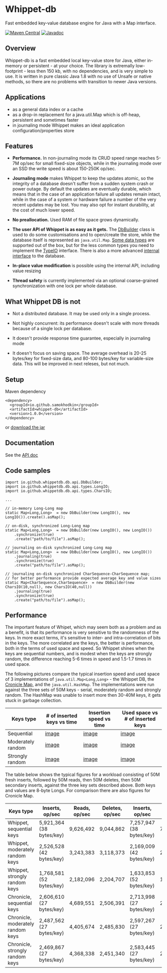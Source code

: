 Whippet-db
==========

Fast embedded key-value database engine for Java with a Map interface.

[![Maven Central](https://img.shields.io/maven-central/v/io.github.samokhodkin/whippet-db.svg)](https://search.maven.org/artifact/io.github.samokhodkin/whippet-db/1.0.0/jar)
[![Javadoc](https://www.javadoc.io/badge/io.github.samokhodkin/whippet-db.svg)](https://www.javadoc.io/doc/io.github.samokhodkin/whippet-db)


## Overview

Whippet-db is a fast embedded local key-value store for Java, either in-memory or persistent - at your choice. The library is extremally low-footprint - less then 150 kb, with no dependencies, and is very simple to use. It is written in pure classic Java 1.8 with no use of Unsafe or native methods, so there are no problems with transition to newer Java versions.

## Applications

* as a general data index or a cache
* as a drop-in replacement for a java.util.Map which is off-heap, persistent and sometimes faster
* in journaling mode Whippet makes an ideal application configuration/properties store

## Features

* **Performance.** In non-journaling mode its CRUD speed range reaches 5-7M op/sec for small fixed-size objects, while in the journaling mode over an SSD the write speed is about 150-250K op/sec.

* **Journaling mode** makes Whippet to keep the updates atomic, so the integrity of a database doesn't suffer from a sudden system crash or power outage. By default the updates are eventually durable, which means that in the case of an application failure all updates remain intact, while in the case of a system or hardware failure a number of the very recent updates may be lost. You may also opt for instant durability, at the cost of much lower speed.

* **No preallocation.** Used RAM of file space grows dynamically.

* **The user API of Whippet is as easy as it gets.** The [DbBuilder](https://samokhodkin.github.io/whippet-db/api/io/github/whippetdb/db/api/DbBuilder.html) class is used to do some customisations and to open/create the store, while the database itself is represented as  `java.util.Map`. [Some data types](https://samokhodkin.github.io/whippet-db/api/io/github/whippetdb/db/api/types/package-summary.html) are supported out of the box, but for the less common types you need to implement the [TypeIO](https://samokhodkin.github.io/whippet-db/api/io/github/whippetdb/db/api/TypeIO.html) interface. There is also a more advanced [internal interface](https://samokhodkin.github.io/whippet-db/api/io/github/whippetdb/db/api/Db.html) to the database.

* **In-place value modification** is possible using the internal API, including value resizing

* **Thread safety** is currently implemented via an optional coarse-grained synchronization with one lock per whole database.

## What Whippet DB is not

* Not a distributed database. It may be used only in a single process.

* Not highly concurrent: its performance doesn't scale with more threads because of a single lock per database.

* It doesn't provide response time guarantee, especially in journaling mode

* It doesn't focus on saving space. The average overhead is 20-25 bytes/key for fixed-size data, and 80-100 bytes/key for variable-size data. This will be improved in next releses, but not much.

## Setup

Maven dependency
````
<dependency>
  <groupId>io.github.samokhodkin</groupId>
  <artifactId>whippet-db</artifactId>
  <version>1.0.0</version>
</dependency>
````
or [download the jar](https://github.com/samokhodkin/whippet-db/releases)

## Documentation

See the [API doc](https://samokhodkin.github.io/whippet-db/api/)

## Code samples

````
import io.github.whippetdb.db.api.DbBuilder;
import io.github.whippetdb.db.api.types.LongIO;
import io.github.whippetdb.db.api.types.CharsIO;

...

// in-memory Long-Long map
static Map<Long,Long>  = new DbBuilder(new LongIO(), new LongIO()).create().asMap();

// on-disk, synchronized Long-Long map
static Map<Long,Long>  = new DbBuilder(new LongIO(), new LongIO())
	.synchronize(true)
	.create("path/to/file").asMap();

// journaling on-disk synchronized Long-Long map
static Map<Long,Long>  = new DbBuilder(new LongIO(), new LongIO())
	.journaling(true)
	.synchronize(true)
	.create("path/to/file").asMap();

// journaling on-disk synchronized CharSequence-CharSequence map;
// for better performance provide expected average key and value sizes
static Map<CharSequence,CharSequence>  = new DbBuilder(new CharsIO(10,null), new CharsIO(40,null))
	.journaling(true)
	.synchronize(true)
	.create("path/to/file").asMap();

````

## Performance

The important feature of Whipet, which may seem both as a problem and as a benefit, is that its performance is very sensitive to the randomness of the keys. 
In more exact terms, it's sensitive to inter- and intra-correlation of bits in the keys. The more correlated are the keys, the better is performance, both in the terms of used space and speed. 
So Whippet shines when the keys are sequential numbers, and is modest when the keys are strongly random, the difference reaching 5-6 times in speed and 1.5-1.7 times in used space. 

The following pictures compare the typical insertion speed and used space of 3 implementations of `java.util.Map<Long,Long>` - the Whippet DB, the [Cronicle Map](https://github.com/OpenHFT/Chronicle-Map), and the `java.util.HashMap`.
The implementations were run against the three sets of 50M keys - serial, moderately random and strongly random. The HashMap was unable to insert more then 30-40M keys, it gets stuck in garbage collection.

Keys type | # of inserted keys vs time | Insertion speed vs time | Used space vs # of inserted keys
----------|----------|----------|----------
Sequential | [image](https://samokhodkin.github.io/whippet-db/images/keys-time-serial.png) | [image](https://samokhodkin.github.io/whippet-db/images/speed-keys-serial.png) | [image](https://samokhodkin.github.io/whippet-db/images/size-keys-serial.png)
Moderately random | [image](https://samokhodkin.github.io/whippet-db/images/keys-time-mod-random.png) | [image](https://samokhodkin.github.io/whippet-db/images/speed-keys-mod-random.png) | [image](https://samokhodkin.github.io/whippet-db/images/size-keys-mod-random.png)
Strongly random | [image](https://samokhodkin.github.io/whippet-db/images/keys-time-random.png) | [image](https://samokhodkin.github.io/whippet-db/images/speed-keys-random.png) | [image](https://samokhodkin.github.io/whippet-db/images/size-keys-random.png)

The table below shows the typical figures for a workload consisting of 50M fresh inserts, followed by 50M reads, then 50M deletes, then 50M secondary inserts, 
against the three key sets described above. Both keys and values are 8-byte Longs. For comparison there are also figures for Cronicle Map.

Keys type | Inserts, op/sec | Reads, op/sec | Deletes, op/sec | Inserts, op/sec | Average, op/sec
----------|----------|----------|----------|----------|----------
Whippet, sequential keys | 5,921,364 (38 bytes/key) | 9,626,492 | 9,044,862 | 7,257,947 (38 bytes/key) | 7,676,069
Whippet, moderately random keys | 2,526,528 (42 bytes/key) | 3,243,383 | 3,118,373 | 2,169,009 (42 bytes/key) |  2,692,079
Whippet, strongly random keys | 1,768,581 (52 bytes/key) | 2,182,096 | 2,204,707 | 1,633,853 (52 bytes/key) | 1,914,493
Chronicle, sequential keys | 2,606,610 (27 bytes/key) | 4,689,551 | 2,506,391 | 2,713,998 (27 bytes/key) | 2,931,863
Chronicle, moderately random keys | 2,487,562 (27 bytes/key) | 4,405,674 | 2,485,830 | 2,597,267 (27 bytes/key) | 2,824,300
Chronicle, strongly random keys | 2,469,867 (27 bytes/key) | 4,368,338 | 2,451,340 | 2,583,445 (27 bytes/key) | 2,799,512


